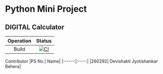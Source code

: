 <h1> Python Mini Project</h1>
<h2>  DIGITAL Calculator </h2>

|Operation|Status|
|:---:|:---:|
|Build|[![CI](https://github.com/Devishakti2230/260292_miniProject/actions/workflows/main.yml/badge.svg)](https://github.com/Devishakti2230/260292_miniProject/actions/workflows/main.yml)|

Contributor
|PS No.|	Name|
|:-----:|:----:|
|260292|	Devishakti Jyotishankar Behera|
